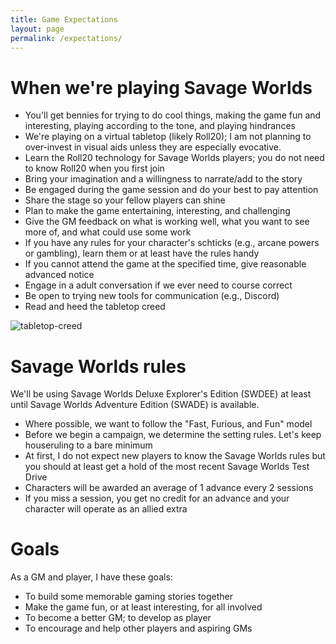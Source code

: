```yaml
---
title: Game Expectations
layout: page
permalink: /expectations/
---
```


# When we're playing Savage Worlds

* You'll get bennies for trying to do cool things, making the game fun and interesting, playing according to the tone, and playing hindrances
* We're playing on a virtual tabletop (likely Roll20); I am not planning to over-invest in visual aids unless they are especially evocative.
* Learn the Roll20 technology for Savage Worlds players; you do not need to know Roll20 when you first join
* Bring your imagination and a willingness to narrate/add to the story
* Be engaged during the game session and do your best to pay attention
* Share the stage so your fellow players can shine
* Plan to make the game entertaining, interesting, and challenging
* Give the GM feedback on what is working well, what you want to see more of, and what could use some work
* If you have any rules for your character's schticks (e.g., arcane powers or gambling), learn them or at least have the rules handy
* If you cannot attend the game at the specified time, give reasonable advanced notice
* Engage in a adult conversation if we ever need to course correct
* Be open to trying new tools for communication (e.g., Discord)
* Read and heed the tabletop creed

![tabletop-creed](http://fragsandbeer.com/wp-content/uploads/2016/05/TabletopCreed.jpg)

# Savage Worlds rules

We'll be using Savage Worlds Deluxe Explorer's Edition (SWDEE) at least until Savage Worlds Adventure Edition (SWADE) is available.

* Where possible, we want to follow the "Fast, Furious, and Fun" model
* Before we begin a campaign, we determine the setting rules. Let's keep houseruling to a bare minimum
* At first, I do not expect new players to know the Savage Worlds rules but you should at least get a hold of the most recent Savage Worlds Test Drive
* Characters will be awarded an average of 1 advance every 2 sessions
* If you miss a session, you get no credit for an advance and your character will operate as an allied extra
<!-- * After a few sessions, I expect players to have a licensed copy of the SWDEE (an affordable $10 USD) -->

# Goals

As a GM and player, I have these goals:

* To build some memorable gaming stories together
* Make the game fun, or at least interesting, for all involved
* To become a better GM; to develop as player
* To encourage and help other players and aspiring GMs
